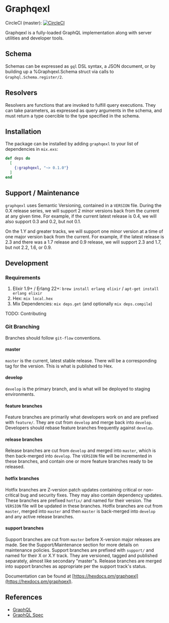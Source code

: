 # Graphqexl

CircleCI (master): [![CircleCI](https://circleci.com/gh/eslingerbryan/graphqexl.svg?style=svg)](https://app.circleci.com/github/eslingerbryan/graphqexl/pipelines)

Graphqexl is a fully-loaded GraphQL implementation along with server utilities and developer tools.

## Schema
Schemas can be expressed as `gql` DSL syntax, a JSON document, or by building up a %Graphqexl.Schema 
struct via calls to `Graphql.Schema.register/2`.

## Resolvers
Resolvers are functions that are invoked to fulfill query executions. They can take parameters, as 
expressed as query arguments in the schema, and must return a type coercible to the type specified 
in the schema.

## Installation

The package can be installed by adding `graphqexl` to your list of dependencies in `mix.exs`:

```elixir
def deps do
  [
    {:graphqexl, "~> 0.1.0"}
  ]
end
```

## Support / Maintenance

`graphqexl` uses Semantic Versioning, contained in a `VERSION` file. During the 0.X release series, we will support 2 minor versions back from the current at any given time. For example, if the current latest release is 0.4, we will also support 0.3 and 0.2, but not 0.1.

On the 1.Y and greater tracks, we will support one minor version at a time of one major version back from the current. For example, if the latest release is 2.3 and there was a 1.7 release and 0.9 release, we will support 2.3 and 1.7, but not 2.2, 1.6, or 0.9.

## Development

### Requirements
1. Elixir 1.9+ / Erlang 22+: `brew install erlang elixir` / `apt-get install erlang elixir`
1. Hex: `mix local.hex`
1. Mix Dependencies: `mix deps.get` (and optionally `mix deps.compile`)

TODO: Contributing

### Git Branching
Branches should follow `git-flow` conventions.

#### master
`master` is the current, latest stable release. There will be a corresponding tag for the version. This is what is published to Hex.

#### develop
`develop` is the primary branch, and is what will be deployed to staging environments.

#### feature branches
Feature branches are primarily what developers work on and are prefixed with `feature/`. They are cut from `develop` and merge back into `develop`. Developers should rebase feature branches frequently against `develop`.

#### release branches
Release branches are cut from `develop` and merged into `master`, which is then back-merged into `develop`. The `VERSION` file will be incremented in these branches, and contain one or more feature branches ready to be released.

#### hotfix branches
Hotfix branches are Z-version patch updates containing critical or non-critical bug and security fixes. They may also contain dependency updates. These branches are prefixed `hotfix/` and named for their version. The `VERSION` file will be updated in these branches. Hotfix branches are cut from `master`, merged into `master` and then `master` is back-merged into `develop` and any active release branches.

#### support branches
Support branches are cut from `master` before X-version major releases are made. See the Support/Maintenance section for more details on maintenance policies. Support branches are prefixed with `support/` and named for their X or X.Y track. They are versioned, tagged and published separately, almost like secondary "master"s. Release branches are merged into support branches as appropriate per the support track's status.

Documentation can be found at [https://hexdocs.pm/graphqexl](https://hexdocs.pm/graphqexl).

## References
- [GraphQL](https://www.graphql.org)
- [GraphQL Spec](https://spec.graphql.org/June2018/)